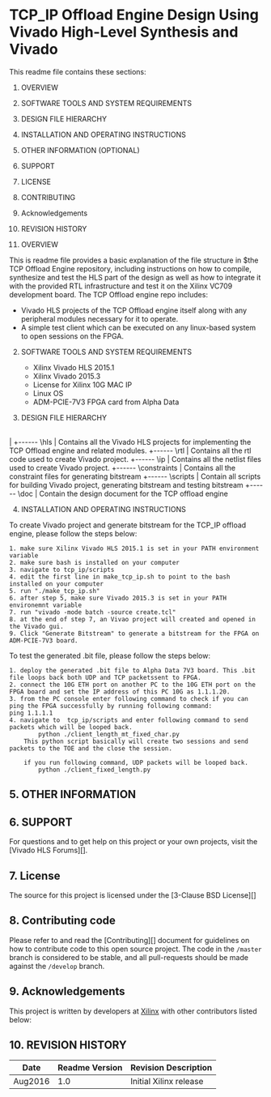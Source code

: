 
TCP_IP Offload Engine Design Using Vivado High-Level Synthesis and Vivado
======================================

This readme file contains these sections:

1. OVERVIEW
2. SOFTWARE TOOLS AND SYSTEM REQUIREMENTS
3. DESIGN FILE HIERARCHY
4. INSTALLATION AND OPERATING INSTRUCTIONS
5. OTHER INFORMATION (OPTIONAL)
6. SUPPORT
7. LICENSE
8. CONTRIBUTING
9. Acknowledgements
10. REVISION HISTORY

1. OVERVIEW

This is readme file provides a basic explanation of the file structure in $the TCP Offload Engine repository, including instructions on how to compile, synthesize and test the HLS part of the design as well as how to integrate it with the provided RTL infrastructure and test it on the Xilinx VC709 development board. The TCP Offload engine repo includes:

- Vivado HLS projects of the TCP Offload engine itself along with any peripheral modules necessary for it to operate.
- A simple test client which can be executed on any linux-based system to open sessions on the FPGA.


2. SOFTWARE TOOLS AND SYSTEM REQUIREMENTS

	* Xilinx Vivado HLS 2015.1
	* Xilinx Vivado 2015.3
	* License for Xilinx 10G MAC IP
	* Linux OS
	* ADM-PCIE-7V3 FPGA card from Alpha Data

3. DESIGN FILE HIERARCHY 

\
  | 
  +------ \hls
  |     Contains all the Vivado HLS projects for implementing the TCP Offload engine and related modules.
  +------ \rtl
	|			Contains all the rtl code used to create Vivado project.
	+------ \ip
	|			Contains all the netlist files used to create Vivado project.
	+------ \constraints
	|			Contains all the constraint files for generating bitstream
	+------ \scripts
	| 		Contain all scripts for building Vivado project, generating bitstream and testing bitstream
	+------ \doc
	|			Contain the design document for the TCP offload engine

4. INSTALLATION AND OPERATING INSTRUCTIONS

To create Vivado project and generate bitstream for the TCP_IP offload engine, please follow the steps below:

	1. make sure Xilinx Vivado HLS 2015.1 is set in your PATH environment variable
	2. make sure bash is installed on your computer
	3. navigate to tcp_ip/scripts
	4. edit the first line in make_tcp_ip.sh to point to the bash installed on your computer
	5. run "./make_tcp_ip.sh"
	6. after step 5, make sure Vivado 2015.3 is set in your PATH environemnt variable
	7. run "vivado -mode batch -source create.tcl"
	8. at the end of step 7, an Vivao project will created and opened in the Vivado gui.
	9. Click "Generate Bitstream" to generate a bitstream for the FPGA on ADM-PCIE-7V3 board.

To test the generated .bit file, please follow the steps below:
	
	1. deploy the generated .bit file to Alpha Data 7V3 board. This .bit file loops back both UDP and TCP packetssent to FPGA.
	2. connect the 10G ETH port on another PC to the 10G ETH port on the FPGA board	and set the IP address of this PC 10G as 1.1.1.20.
	3. from the PC console enter following command to check if you can ping the FPGA successfully by running following command:
	ping 1.1.1.1
	4. navigate to  tcp_ip/scripts and enter following command to send packets which will be looped back.
			python ./client_length_mt_fixed_char.py
		This python script basically will create two sessions and send packets to the TOE and the close the session.

		if you run following command, UDP packets will be looped back.
			python ./client_fixed_length.py
		

## 5. OTHER INFORMATION


## 6. SUPPORT

For questions and to get help on this project or your own projects, visit the [Vivado HLS Forums][]. 

## 7. License
The source for this project is licensed under the [3-Clause BSD License][]

## 8. Contributing code
Please refer to and read the [Contributing][] document for guidelines on how to contribute code to this open source project. The code in the `/master` branch is considered to be stable, and all pull-requests should be made against the `/develop` branch.

## 9. Acknowledgements
This project is written by developers at [Xilinx](http://www.xilinx.com/) with other contributors listed below:

## 10. REVISION HISTORY

Date		|	Readme Version		|	Revision Description
------------|-----------------------|-------------------------
Aug2016		|	1.0					|	Initial Xilinx release

